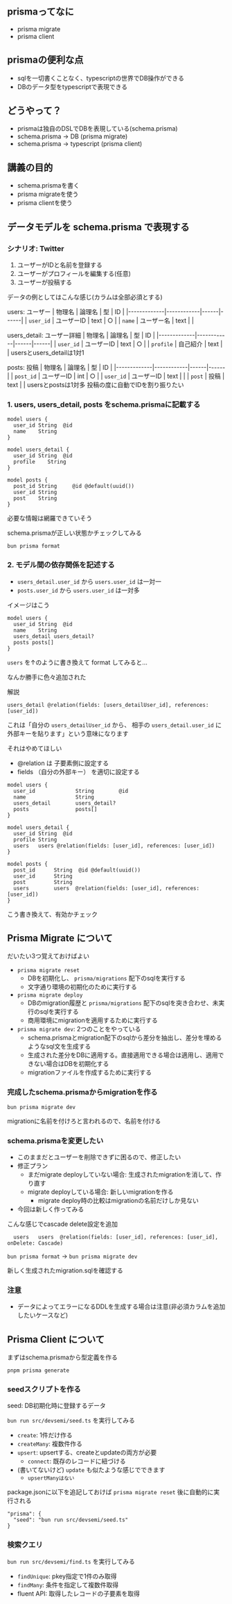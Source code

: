 ## prismaってなに
- prisma migrate
- prisma client

## prismaの便利な点
- sqlを一切書くことなく、typescriptの世界でDB操作ができる
- DBのデータ型をtypescriptで表現できる

## どうやって？
- prismaは独自のDSLでDBを表現している(schema.prisma)
- schema.prisma → DB (prisma migrate)
- schema.prisma → typescript (prisma client)

## 講義の目的
- schema.prismaを書く
- prisma migrateを使う
- prisma clientを使う

## データモデルを schema.prisma で表現する

### シナリオ: Twitter
1. ユーザーがIDと名前を登録する
1. ユーザーがプロフィールを編集する(任意)
1. ユーザーが投稿する

データの例としてはこんな感じ(カラムは全部必須とする)

users: ユーザー
| 物理名 | 論理名 | 型 | ID |
|-------------|------------|------|------|
| `user_id` | ユーザーID | text | ○ |
| `name` | ユーザー名 | text |  |

users_detail: ユーザー詳細
| 物理名 | 論理名 | 型 | ID |
|-------------|------------|------|------|
| `user_id` | ユーザーID | text | ○ |
| `profile` | 自己紹介 | text |  |
usersとusers_detailは1対1

posts: 投稿
| 物理名 | 論理名 | 型 | ID |
|-------------|------------|------|------|
| `post_id` | ユーザーID | int | ○ |
| `user_id` | ユーザーID | text |  |
| `post` | 投稿 | text |  |
usersとpostsは1対多
投稿の度に自動でIDを割り振りたい

### 1. users, users_detail, posts をschema.prismaに記載する

```
model users {
  user_id String  @id
  name    String
}

model users_detail {
  user_id String  @id
  profile    String
}

model posts {
  post_id String     @id @default(uuid())
  user_id String
  post    String
}
```

必要な情報は網羅できていそう

schema.prismaが正しい状態かチェックしてみる

`bun prisma format`

### 2. モデル間の依存関係を記述する

- `users_detail.user_id` から `users.user_id` は一対一
- `posts.user_id` から `users.user_id` は一対多

イメージはこう

```
model users {
  user_id String  @id
  name    String
  users_detail users_detail?
  posts posts[]
}
```

`users` を↑のように書き換えて format してみると…

なんか勝手に色々追加された

解説
```
users_detail @relation(fields: [users_detailUser_id], references: [user_id])
```
これは「自分の `users_detailUser_id` から、 相手の `users_detail.user_id` に外部キーを貼ります」という意味になります

それはやめてほしい

- @relation は 子要素側に設定する
- fields （自分の外部キー） を適切に設定する

```
model users {
  user_id             String        @id
  name                String
  users_detail        users_detail?
  posts               posts[]
}

model users_detail {
  user_id String  @id
  profile String
  users   users @relation(fields: [user_id], references: [user_id])
}

model posts {
  post_id      String  @id @default(uuid())
  user_id      String
  post         String
  users        users  @relation(fields: [user_id], references: [user_id])
}
```

こう書き換えて、有効かチェック

## Prisma Migrate について
だいたい3つ覚えておけばよい
- `prisma migrate reset`
  - DBを初期化し、 `prisma/migrations` 配下のsqlを実行する
  - 文字通り環境の初期化のために実行する
- `prisma migrate deploy`
  - DBのmigration履歴と `prisma/migrations` 配下のsqlを突き合わせ、未実行のsqlを実行する
  - 商用環境にmigrationを適用するために実行する
- `prisma migrate dev`: 2つのことをやっている
  - schema.prismaとmigration配下のsqlから差分を抽出し、差分を埋めるようなsql文を生成する
  - 生成された差分をDBに適用する。直接適用できる場合は適用し、適用できない場合はDBを初期化する
  - migrationファイルを作成するために実行する

### 完成したschema.prismaからmigrationを作る

`bun prisma migrate dev`

migrationに名前を付けろと言われるので、名前を付ける

### schema.prismaを変更したい
- このままだとユーザーを削除できずに困るので、修正したい
- 修正プラン
  - まだmigrate deployしていない場合: 生成されたmigrationを消して、作り直す
  - migrate deployしている場合: 新しいmigrationを作る
    - migrate deploy時の比較はmigrationの名前だけしか見ない
- 今回は新しく作ってみる

こんな感じでcascade delete設定を追加
```
  users   users  @relation(fields: [user_id], references: [user_id], onDelete: Cascade)
```

`bun prisma format` → `bun prisma migrate dev`

新しく生成されたmigration.sqlを確認する

### 注意
- データによってエラーになるDDLを生成する場合は注意(非必須カラムを追加したいケースなど)

## Prisma Client について
まずはschema.prismaから型定義を作る

`pnpm prisma generate`

### seedスクリプトを作る
seed: DB初期化時に登録するデータ

`bun run src/devsemi/seed.ts` を実行してみる

- `create`: 1件だけ作る
- `createMany`: 複数件作る
- `upsert`: upsertする、createとupdateの両方が必要
  - `connect`: 既存のレコードに紐づける
- (書いてないけど)  `update` も似たような感じでできます
  - `upsertManyはない`


package.jsonに以下を追記しておけば `prisma migrate reset` 後に自動的に実行される
```
"prisma": {
  "seed": "bun run src/devsemi/seed.ts"
}
```

### 検索クエリ
`bun run src/devsemi/find.ts` を実行してみる

- `findUnique`: pkey指定で1件のみ取得
- `findMany`: 条件を指定して複数件取得
- fluent API: 取得したレコードの子要素を取得
